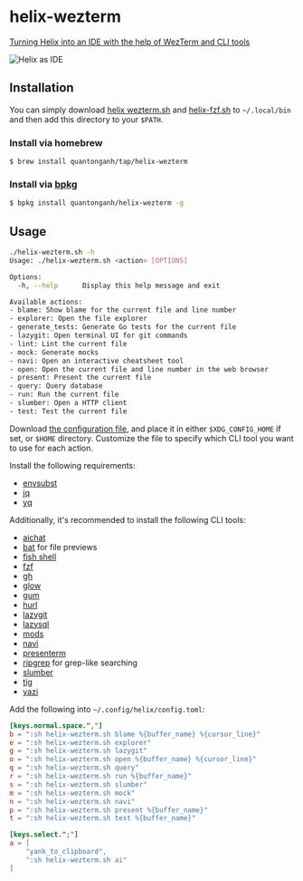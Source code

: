 # helix-wezterm

[Turning Helix into an IDE with the help of WezTerm and CLI tools](https://quantonganh.com/2023/08/19/turn-helix-into-ide.md)

![Helix as IDE](https://github.com/quantonganh/blog-posts/blob/main/2023/08/19/hx-ide.gif)

## Installation

You can simply download [helix wezterm.sh](./helix-wezterm.sh) and [helix-fzf.sh](./helix-fzf.sh) to `~/.local/bin` and then add this directory to your `$PATH`.

### Install via homebrew

```
$ brew install quantonganh/tap/helix-wezterm
```

### Install via [bpkg](https://github.com/bpkg/bpkg)

```sh
$ bpkg install quantonganh/helix-wezterm -g
```

## Usage

```sh
./helix-wezterm.sh -h
Usage: ./helix-wezterm.sh <action> [OPTIONS]

Options:
  -h, --help      Display this help message and exit

Available actions:
- blame: Show blame for the current file and line number
- explorer: Open the file explorer
- generate_tests: Generate Go tests for the current file
- lazygit: Open terminal UI for git commands
- lint: Lint the current file
- mock: Generate mocks
- navi: Open an interactive cheatsheet tool
- open: Open the current file and line number in the web browser
- present: Present the current file
- query: Query database
- run: Run the current file
- slumber: Open a HTTP client
- test: Test the current file
```

Download [the configuration file](.helix-wezterm.yaml), and place it in either `$XDG_CONFIG_HOME` if set, or `$HOME` directory.
Customize the file to specify which CLI tool you want to use for each action.

Install the following requirements:

- [envsubst](https://www.gnu.org/software/gettext/manual/html_node/envsubst-Invocation.html)
- [jq](https://jqlang.org/)
- [yq](https://github.com/mikefarah/yq)

Additionally, it's recommended to install the following CLI tools:

- [aichat](https://github.com/sigoden/aichat)
- [bat](https://github.com/sharkdp/bat) for file previews
- [fish shell](https://fishshell.com/)
- [fzf](https://github.com/junegunn/fzf)
- [gh](https://cli.github.com/)
- [glow](https://github.com/charmbracelet/glow)
- [gum](https://github.com/charmbracelet/gum)
- [hurl](https://hurl.dev/)
- [lazygit](https://github.com/jesseduffield/lazygit)
- [lazysql](https://github.com/jorgerojas26/lazysql)
- [mods](https://github.com/charmbracelet/mods)
- [navi](https://github.com/denisidoro/navi)
- [presenterm](https://github.com/mfontanini/presenterm)
- [ripgrep](https://github.com/BurntSushi/ripgrep) for grep-like searching
- [slumber](https://github.com/LucasPickering/slumber)
- [tig](https://jonas.github.io/tig/)
- [yazi](https://github.com/sxyazi/yazi)

Add the following into `~/.config/helix/config.toml`:

```toml
[keys.normal.space.","]
b = ":sh helix-wezterm.sh blame %{buffer_name} %{cursor_line}"
e = ":sh helix-wezterm.sh explorer"
g = ":sh helix-wezterm.sh lazygit"
o = ":sh helix-wezterm.sh open %{buffer_name} %{cursor_line}"
q = ":sh helix-wezterm.sh query"
r = ":sh helix-wezterm.sh run %{buffer_name}"
s = ":sh helix-wezterm.sh slumber"
m = ":sh helix-wezterm.sh mock"
n = ":sh helix-wezterm.sh navi"
p = ":sh helix-wezterm.sh present %{buffer_name}"
t = ":sh helix-wezterm.sh test %{buffer_name}"

[keys.select.";"]
a = [
    "yank_to_clipboard",
    ":sh helix-wezterm.sh ai"
]
```
